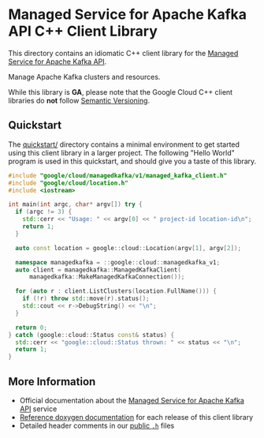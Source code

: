 # Managed Service for Apache Kafka API C++ Client Library

This directory contains an idiomatic C++ client library for the
[Managed Service for Apache Kafka API][cloud-service-docs].

Manage Apache Kafka clusters and resources.

While this library is **GA**, please note that the Google Cloud C++ client
libraries do **not** follow [Semantic Versioning](https://semver.org/).

## Quickstart

The [quickstart/](quickstart/README.md) directory contains a minimal environment
to get started using this client library in a larger project. The following
"Hello World" program is used in this quickstart, and should give you a taste of
this library.

<!-- inject-quickstart-start -->

```cc
#include "google/cloud/managedkafka/v1/managed_kafka_client.h"
#include "google/cloud/location.h"
#include <iostream>

int main(int argc, char* argv[]) try {
  if (argc != 3) {
    std::cerr << "Usage: " << argv[0] << " project-id location-id\n";
    return 1;
  }

  auto const location = google::cloud::Location(argv[1], argv[2]);

  namespace managedkafka = ::google::cloud::managedkafka_v1;
  auto client = managedkafka::ManagedKafkaClient(
      managedkafka::MakeManagedKafkaConnection());

  for (auto r : client.ListClusters(location.FullName())) {
    if (!r) throw std::move(r).status();
    std::cout << r->DebugString() << "\n";
  }

  return 0;
} catch (google::cloud::Status const& status) {
  std::cerr << "google::cloud::Status thrown: " << status << "\n";
  return 1;
}
```

<!-- inject-quickstart-end -->

## More Information

- Official documentation about the
  [Managed Service for Apache Kafka API][cloud-service-docs] service
- [Reference doxygen documentation][doxygen-link] for each release of this
  client library
- Detailed header comments in our [public `.h`][source-link] files

[cloud-service-docs]: https://cloud.google.com/managed-kafka
[doxygen-link]: https://cloud.google.com/cpp/docs/reference/managedkafka/latest/
[source-link]: https://github.com/googleapis/google-cloud-cpp/tree/main/google/cloud/managedkafka
